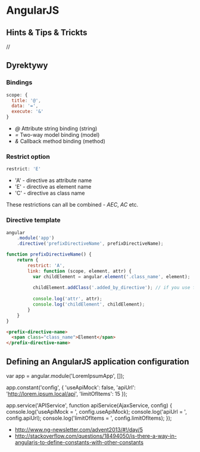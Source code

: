 # AngularJS

## Hints & Tips & Trickts

// 

## Dyrektywy

### Bindings

```js
scope: {
  title: '@',
  data: '=',
  execute: '&'
}
```

- *@* Attribute string binding (string)
- *=* Two-way model binding (model)
- *&* Callback method binding (method)
 
### Restrict option

```js
restrict: 'E'
```

- 'A' - directive as attribute name
- 'E' - directive as element name
- 'C' - directive as class name

These restrictions can all be combined - *AEC*, *AC* etc.

### Directive template

```js
angular
    .module('app')
    .directive('prefixDirectiveName', prefixDirectiveName);

function prefixDirectiveName() {
    return {
        restrict: 'A',
        link: function (scope, element, attr) {
          var childElement = angular.element('.class_name', element);
          
          childElement.addClass('.added_by_directive'); // if you use full jQuery lib
          
          console.log('attr', attr);
          console.log('childElement', childElement);
        }
    }
}
```

```html
<prefix-directive-name>
  <span class="class_name">Element</span>
</prefix-directive-name>
```

## Defining an AngularJS application configuration

var app = angular.module('LoremIpsumApp', []);

app.constant('config', {
    'useApiMock': false,
    'apiUrl': 'http://lorem.ipsum.local/api',
    'limitOfItems': 15
});

app.service('APIService', function apiService(AjaxService, config) {
    console.log('useApiMock = ', config.useApiMock);
    console.log('apiUrl = ', config.apiUrl);
    console.log('limitOfItems = ', config.limitOfItems);
});

- http://www.ng-newsletter.com/advent2013/#!/day/5
- http://stackoverflow.com/questions/18494050/is-there-a-way-in-angularjs-to-define-constants-with-other-constants
